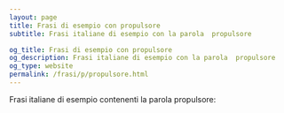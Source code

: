 ```yaml
---
layout: page
title: Frasi di esempio con propulsore 
subtitle: Frasi italiane di esempio con la parola  propulsore

og_title: Frasi di esempio con propulsore 
og_description: Frasi italiane di esempio con la parola  propulsore
og_type: website
permalink: /frasi/p/propulsore.html
---
```


Frasi italiane di esempio contenenti la parola propulsore:


